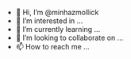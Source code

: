 - 👋 Hi, I’m @minhazmollick
- 👀 I’m interested in ...
- 🌱 I’m currently learning ...
- 💞️ I’m looking to collaborate on ...
- 📫 How to reach me ...

<!---
minhazmollick/minhazmollick is a ✨ special ✨ repository because its `README.md` (this file) appears on your GitHub profile.
You can click the Preview link to take a look at your changes.
--->
